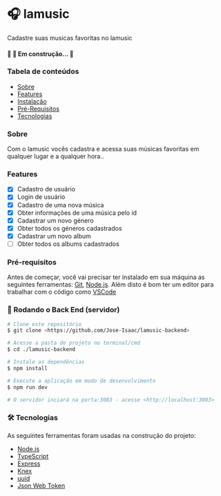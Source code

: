 # 🎧 lamusic

Cadastre suas musicas favoritas no lamusic

<h4> 
	🚧 🚀 Em construção...  🚧
</h4>

### Tabela de conteúdos

<!--ts-->

- [Sobre](#Sobre)
- [Features](#Features)
- [Instalação](#instalacao)
- [Pré-Requisitos](#Pré-Requisitos)
- [Tecnologias](#tecnologias)
<!--te-->

### Sobre

<p>Com o lamusic vocês cadastra e acessa suas músicas favoritas em qualquer lugar e a qualquer hora..</p>

### Features

- [x] Cadastro de usuário
- [x] Login de usuário
- [x] Cadastro de uma nova música
- [x] Obter informações de uma música pelo id
- [x] Cadastrar um novo género
- [x] Obter todos os géneros cadastrados
- [x] Cadastrar um novo album
- [ ] Obter todos os albums cadastrados

### Pré-requisitos

Antes de começar, você vai precisar ter instalado em sua máquina as seguintes ferramentas:
[Git](https://git-scm.com), [Node.js](https://nodejs.org/en/).
Além disto é bom ter um editor para trabalhar com o código como [VSCode](https://code.visualstudio.com/)

### 🎲 Rodando o Back End (servidor)

```bash
# Clone este repositório
$ git clone <https://github.com/Jose-Isaac/lamusic-backend>

# Acesse a pasta do projeto no terminal/cmd
$ cd ./lamusic-backend

# Instale as dependências
$ npm install

# Execute a aplicação em modo de desenvolvimento
$ npm run dev

# O servidor inciará na porta:3003 - acesse <http://localhost:3003>
```

### 🛠 Tecnologias

As seguintes ferramentas foram usadas na construção do projeto:

- [Node.js](https://nodejs.org/en/)
- [TypeScript](https://www.typescriptlang.org/)
- [Express](https://github.com/expressjs/express)
- [Knex](http://knexjs.org/)
- [uuid](https://github.com/uuidjs/uuid)
- [Json Web Token](https://github.com/auth0/node-jsonwebtoken)
